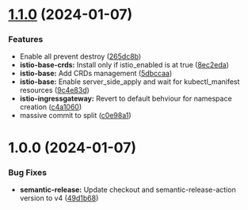 # [1.1.0](https://github.com/blackpegaz/terraform-istio-oss-stack/compare/v1.0.0...v1.1.0) (2024-01-07)


### Features

* Enable all prevent destroy ([265dc8b](https://github.com/blackpegaz/terraform-istio-oss-stack/commit/265dc8b915f77d9de8ad42dc2a28ae07419f3fb5))
* **istio-base-crds:** Install only if istio_enabled is at true ([8ec2eda](https://github.com/blackpegaz/terraform-istio-oss-stack/commit/8ec2edab29030739a93cc76398ef67278ef78759))
* **istio-base:** Add CRDs management ([5dbccaa](https://github.com/blackpegaz/terraform-istio-oss-stack/commit/5dbccaa84997603a819eae3c22549d947c899bd4))
* **istio-base:** Enable server_side_apply and wait for kubectl_manifest resources ([9c4e83d](https://github.com/blackpegaz/terraform-istio-oss-stack/commit/9c4e83de7a450129bf08868b212da1d7f9b03244))
* **istio-ingressgateway:** Revert to default behviour for namespace creation ([c4a1060](https://github.com/blackpegaz/terraform-istio-oss-stack/commit/c4a1060aa02b55911e098ef2bbd71449c880b3e9))
* massive commit to split ([c0e98a1](https://github.com/blackpegaz/terraform-istio-oss-stack/commit/c0e98a1eec6a5a791bd535acbee0051124f48d37))

# 1.0.0 (2024-01-07)


### Bug Fixes

* **semantic-release:** Update checkout and semantic-release-action version to v4 ([49d1b68](https://github.com/blackpegaz/terraform-istio-oss-stack/commit/49d1b68dff6720cecd4746401b3ba249e8724ab8))
